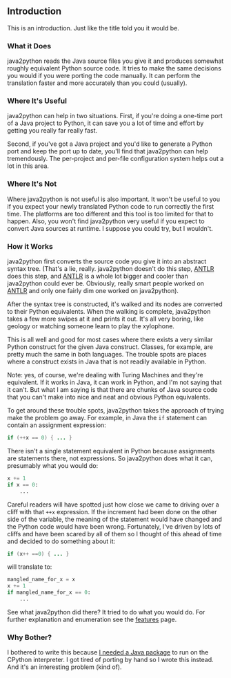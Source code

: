## Introduction

This is an introduction.  Just like the title told you it would be.

### What it Does

java2python reads the Java source files you give it and produces somewhat
roughly equivalent Python source code.  It tries to make the same decisions you
would if you were porting the code manually.  It can perform the translation
faster and more accurately than you could (usually).

### Where It's Useful

java2python can help in two situations.  First, if you're doing a one-time port
of a Java project to Python, it can save you a lot of time and effort by
getting you really far really fast.

Second, if you've got a Java project and you'd like to generate a Python port
and keep the port up to date, you'll find that java2python can help
tremendously.  The per-project and per-file configuration system helps out a
lot in this area.

### Where It's Not

Where java2python is not useful is also important.  It won't be useful to you
if you expect your newly translated Python code to run correctly the first
time.  The platforms are too different and this tool is too limited for that to
happen.  Also, you won't find java2python very useful if you expect to convert
Java sources at runtime.  I suppose you could try, but I wouldn't.

### How it Works

java2python first converts the source code you give it into an abstract syntax
tree.  (That's a lie, really.  java2python doesn't do this step, [ANTLR][] does
this step, and [ANTLR][] is a whole lot bigger and cooler than java2python
could ever be.  Obviously, really smart people worked on [ANTLR][] and only one
fairly dim one worked on java2python).

After the syntax tree is constructed, it's walked and its nodes are converted
to their Python equivalents.  When the walking is complete, java2python takes a
few more swipes at it and prints it out.  It's all very boring, like geology or
watching someone learn to play the xylophone.

This is all well and good for most cases where there exists a very similar
Python construct for the given Java construct.  Classes, for example, are
pretty much the same in both languages.  The trouble spots are places where a
construct exists in Java that is not readily available in Python.

Note: yes, of course, we're dealing with Turing Machines and they're
equivalent.  If it works in Java, it can work in Python, and I'm not saying
that it can't.  But what I am saying is that there are chunks of Java source
code that you can't make into nice and neat and obvious Python equivalents.

To get around these trouble spots, java2python takes the approach of trying
make the problem go away.  For example, in Java the `if` statement can contain
an assignment expression:

```java
if (++x == 0) { ... }
```

There isn't a single statement equivalent in Python because assignments are
statements there, not expressions.  So java2python does what it can, presumably
what you would do:

```python
x += 1
if x == 0:
    ...
```

Careful readers will have spotted just how close we came to driving over a
cliff with that `++x` expression.  If the increment had been done on the other
side of the variable, the meaning of the statement would have changed and the
Python code would have been wrong.  Fortunately, I've driven by lots of cliffs
and have been scared by all of them so I thought of this ahead of time and
decided to do something about it:

```java
if (x++ ==0) { ... }
```

will translate to:

```python
mangled_name_for_x = x
x += 1
if mangled_name_for_x == 0:
    ...
```

See what java2python did there?  It tried to do what you would do.  For further
explanation and enumeration see the [features][] page.


### Why Bother?

I bothered to write this because [I needed a Java package][1] to run on the CPython
interpreter.  I got tired of porting by hand so I wrote this instead.  And
it's an interesting problem (kind of).


[ANTLR]: http://www.antlr.org
[features]: https://github.com/natural/java2python/tree/master/doc/features.md
[1]:  http://roundrockriver.wordpress.com/2007/02/15/automated-translation-of-java-to-python/
